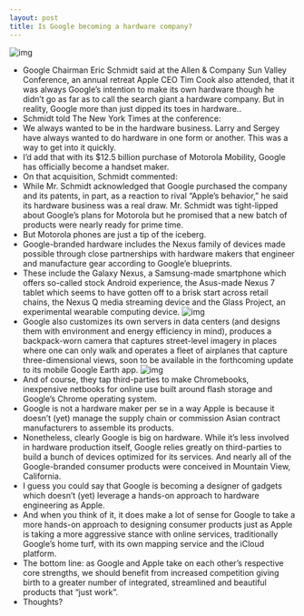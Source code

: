 ```yaml
---
layout: post
title: Is Google becoming a hardware company?
---
```

![img](http://media.idownloadblog.com/wp-content/uploads/2012/07/Eric-Schmidt-image-001.jpg)
* Google Chairman Eric Schmidt said at the Allen & Company Sun Valley Conference, an annual retreat Apple CEO Tim Cook also attended, that it was always Google’s intention to make its own hardware though he didn’t go as far as to call the search giant a hardware company. But in reality, Google more than just dipped its toes in hardware..
* Schmidt told The New York Times at the conference:
* We always wanted to be in the hardware business. Larry and Sergey have always wanted to do hardware in one form or another. This was a way to get into it quickly.
* I’d add that with its $12.5 billion purchase of Motorola Mobility, Google has officially become a handset maker.
* On that acquisition, Schmidt commented:
* While Mr. Schmidt acknowledged that Google purchased the company and its patents, in part, as a reaction to rival “Apple’s behavior,” he said its hardware business was a real draw. Mr. Schmidt was tight-lipped about Google’s plans for Motorola but he promised that a new batch of products were nearly ready for prime time.
* But Motorola phones are just a tip of the iceberg.
* Google-branded hardware includes the Nexus family of devices made possible through close partnerships with hardware makers that engineer and manufacture gear according to Google’e blueprints.
* These include the Galaxy Nexus, a Samsung-made smartphone which offers so-called stock Android experience, the Asus-made Nexus 7 tablet which seems to have gotten off to a brisk start across retail chains, the Nexus Q media streaming device and the Glass Project, an experimental wearable computing device.
![img](http://media.idownloadblog.com/wp-content/uploads/2012/07/Google-Project-Glass-image-002.jpg)
* Google also customizes its own servers in data centers (and designs them with environment and energy efficiency in mind), produces a backpack-worn camera that captures street-level imagery in places where one can only walk and operates a fleet of airplanes that capture three-dimensional views, soon to be available in the forthcoming update to its mobile Google Earth app.
![img](http://media.idownloadblog.com/wp-content/uploads/2012/07/Google-Nexus-7-three-up-front-back-profile.jpg)
* And of course, they tap third-parties to make Chromebooks, inexpensive netbooks for online use built around flash storage and Google’s Chrome operating system.
* Google is not a hardware maker per se in a way Apple is because it doesn’t (yet) manage the supply chain or commission Asian contract manufacturers to assemble its products.
* Nonetheless, clearly Google is big on hardware. While it’s less involved in hardware production itself, Google relies greatly on third-parties to build a bunch of devices optimized for its services. And nearly all of the Google-branded consumer products were conceived in Mountain View, California.
* I guess you could say that Google is becoming a designer of gadgets which doesn’t (yet) leverage a hands-on approach to hardware engineering as Apple.
* And when you think of it, it does make a lot of sense for Google to take a more hands-on approach to designing consumer products just as Apple is taking a more aggressive stance with online services, traditionally Google’s home turf, with its own mapping service and the iCloud platform.
* The bottom line: as Google and Apple take on each other’s respective core strengths, we should benefit from increased competition giving birth to a greater number of integrated, streamlined and beautiful products that “just work”.
* Thoughts?

